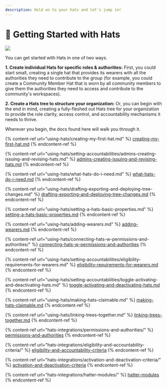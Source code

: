 ```yaml
---
description: Hold on to your hats and let's jump in!
---
```


# 🧢 Getting Started with Hats

![](https://hackmd.io/\_uploads/SyR9M0QH3.jpg)



You can get started with Hats in one of two ways.&#x20;

**1. Create individual Hats for specific roles & authorities:** First, you could start small, creating a single hat that provides its wearers with all the authorities they need to contribute to the group (for example, you could create a Community Member Hat that is worn by all community members to give them the authorities they need to access and contribute to the community's workspaces).

**2. Create a Hats tree to structure your organization:** Or, you can begin with the end in mind, creating a fully-fleshed out Hats tree for your organization to provide the role clarity, access control, and accountability mechanisms it needs to thrive.

Wherever you begin, the docs found here will walk you through it.

{% content-ref url="using-hats/creating-my-first-hat.md" %}
[creating-my-first-hat.md](using-hats/creating-my-first-hat.md)
{% endcontent-ref %}

{% content-ref url="using-hats/setting-accountabilities/admins-creating-issuing-and-revising-hats.md" %}
[admins-creating-issuing-and-revising-hats.md](using-hats/setting-accountabilities/admins-creating-issuing-and-revising-hats.md)
{% endcontent-ref %}

{% content-ref url="using-hats/what-hats-do-i-need.md" %}
[what-hats-do-i-need.md](using-hats/what-hats-do-i-need.md)
{% endcontent-ref %}

{% content-ref url="using-hats/drafting-exporting-and-deploying-tree-changes.md" %}
[drafting-exporting-and-deploying-tree-changes.md](using-hats/drafting-exporting-and-deploying-tree-changes.md)
{% endcontent-ref %}

{% content-ref url="using-hats/setting-a-hats-basic-properties.md" %}
[setting-a-hats-basic-properties.md](using-hats/setting-a-hats-basic-properties.md)
{% endcontent-ref %}

{% content-ref url="using-hats/adding-wearers.md" %}
[adding-wearers.md](using-hats/adding-wearers.md)
{% endcontent-ref %}

{% content-ref url="using-hats/connecting-hats-w-permissions-and-authorities/" %}
[connecting-hats-w-permissions-and-authorities](using-hats/connecting-hats-w-permissions-and-authorities/)
{% endcontent-ref %}

{% content-ref url="using-hats/setting-accountabilities/eligibility-requirements-for-wearers.md" %}
[eligibility-requirements-for-wearers.md](using-hats/setting-accountabilities/eligibility-requirements-for-wearers.md)
{% endcontent-ref %}

{% content-ref url="using-hats/setting-accountabilities/toggle-activating-and-deactivating-hats.md" %}
[toggle-activating-and-deactivating-hats.md](using-hats/setting-accountabilities/toggle-activating-and-deactivating-hats.md)
{% endcontent-ref %}

{% content-ref url="using-hats/making-hats-claimable.md" %}
[making-hats-claimable.md](using-hats/making-hats-claimable.md)
{% endcontent-ref %}

{% content-ref url="using-hats/linking-trees-together.md" %}
[linking-trees-together.md](using-hats/linking-trees-together.md)
{% endcontent-ref %}

{% content-ref url="hats-integrations/permissions-and-authorities/" %}
[permissions-and-authorities](hats-integrations/permissions-and-authorities/)
{% endcontent-ref %}

{% content-ref url="hats-integrations/eligibility-and-accountability-criteria/" %}
[eligibility-and-accountability-criteria](hats-integrations/eligibility-and-accountability-criteria/)
{% endcontent-ref %}

{% content-ref url="hats-integrations/activation-and-deactivation-criteria/" %}
[activation-and-deactivation-criteria](hats-integrations/activation-and-deactivation-criteria/)
{% endcontent-ref %}

{% content-ref url="hats-integrations/hatter-modules/" %}
[hatter-modules](hats-integrations/hatter-modules/)
{% endcontent-ref %}
